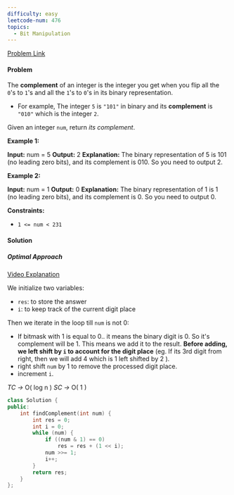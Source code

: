 ```yaml
---
difficulty: easy
leetcode-num: 476
topics:
  - Bit Manipulation
---
```

[Problem Link](https://leetcode.com/problems/number-complement/)

#### Problem
The **complement** of an integer is the integer you get when you flip all the `0`'s to `1`'s and all the `1`'s to `0`'s in its binary representation.

- For example, The integer `5` is `"101"` in binary and its **complement** is `"010"` which is the integer `2`.

Given an integer `num`, return _its complement_.

**Example 1:**

**Input:** num = 5
**Output:** 2
**Explanation:** The binary representation of 5 is 101 (no leading zero bits), and its complement is 010. So you need to output 2.

**Example 2:**

**Input:** num = 1
**Output:** 0
**Explanation:** The binary representation of 1 is 1 (no leading zero bits), and its complement is 0. So you need to output 0.

**Constraints:**

- `1 <= num < 231`

#### Solution


##### Optimal Approach
[Video Explanation](https://youtu.be/LA1BnKiarEQ)

We initialize two variables: 
- `res`: to store the answer
- `i`: to keep track of the current digit place

Then we iterate in the loop till `num` is not 0:
- If bitmask with 1 is equal to 0.. it means the binary digit is 0. So it's complement will be 1. This means we add it to the result. **Before adding, we left shift by `i` to account for the digit place** (eg. If its 3rd digit from right, then we will add 4 which is 1 left shifted by 2 ).
- right shift `num` by 1 to remove the processed digit  place.
- increment `i`.

*TC ->* O( log n  )
*SC ->* O( 1 )

```cpp title=Code
class Solution {
public:
    int findComplement(int num) {
        int res = 0;
        int i = 0;
        while (num) {
            if ((num & 1) == 0)
                res = res + (1 << i);
            num >>= 1;
            i++;
        }
        return res;
    }
};
```